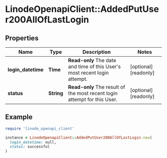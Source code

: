 # LinodeOpenapiClient::AddedPutUser200AllOfLastLogin

## Properties

| Name | Type | Description | Notes |
| ---- | ---- | ----------- | ----- |
| **login_datetime** | **Time** | __Read-only__ The date and time of this User&#39;s most recent login attempt. | [optional][readonly] |
| **status** | **String** | __Read-only__ The result of the most recent login attempt for this User. | [optional][readonly] |

## Example

```ruby
require 'linode_openapi_client'

instance = LinodeOpenapiClient::AddedPutUser200AllOfLastLogin.new(
  login_datetime: null,
  status: successful
)
```

